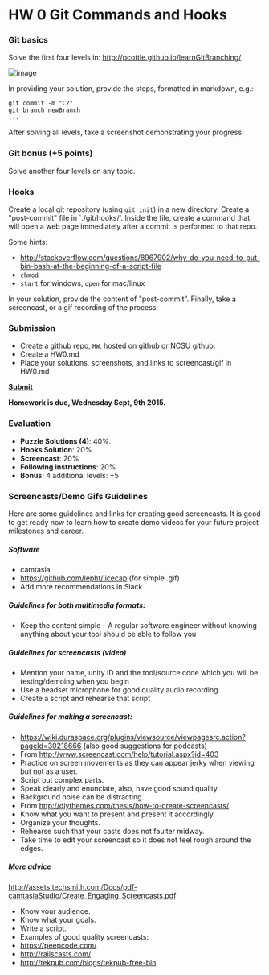 # HW 0 Git Commands and Hooks

### Git basics

Solve the first four levels in:
http://pcottle.github.io/learnGitBranching/

![image](https://cloud.githubusercontent.com/assets/742934/9494425/c4dd4b66-4bd3-11e5-9aac-04bfc8fed771.png)

In providing your solution, provide the steps, formatted in markdown, e.g.:

```
git commit -m "C2"
git branch newBranch
...
```
After solving all levels, take a screenshot demonstrating your progress.

### Git bonus (+5 points)

Solve another four levels on any topic.

### Hooks

Create a local git repository (using `git init`) in a new directory. Create a "post-commit" file in `./git/hooks/'. Inside the file, create a command that will open a web page immediately after a commit is performed to that repo.

Some hints: 
* http://stackoverflow.com/questions/8967902/why-do-you-need-to-put-bin-bash-at-the-beginning-of-a-script-file
* `chmod`
* `start` for windows, `open` for mac/linux

In your solution, provide the content of "post-commit". Finally, take a screencast, or a gif recording of the process.

### Submission

* Create a github repo, `HW`, hosted on github or NCSU github:
* Create a HW0.md
* Place your solutions, screenshots, and links to screencast/gif in HW0.md

**[Submit](https://docs.google.com/a/ncsu.edu/forms/d/1wnzpYY2O5E6OPTYh9BF0ucEJ4n2NAmSE3jCP1NeDgNA/viewform?usp=send_form)**

**Homework is due, Wednesday Sept, 9th 2015.**

### Evaluation

* **Puzzle Solutions (4)**: 40%.
* **Hooks Solution**: 20%
* **Screencast**: 20%
* **Following instructions**: 20%
* **Bonus**: 4 additional levels: +5

### Screencasts/Demo Gifs Guidelines

Here are some guidelines and links for creating good screencasts. It is good to get ready now to learn how to create demo videos for your future project milestones and career.
 
##### Software
* camtasia
* https://github.com/lepht/licecap (for simple .gif)
* Add more recommendations in Slack
 
##### Guidelines for both multimedia formats:

* Keep the content simple - A regular software engineer without knowing anything about your tool should be able to follow you

##### Guidelines for screencasts (video)

* Mention your name, unity ID and the tool/source code which you will be testing/demoing when you begin
* Use a headset microphone for good quality audio recording.
* Create a script and rehearse that script

##### Guidelines for making a screencast:

* https://wiki.duraspace.org/plugins/viewsource/viewpagesrc.action?pageId=30218666 (also good suggestions for podcasts)
* From http://www.screencast.com/help/tutorial.aspx?id=403
* Practice on screen movements as they can appear jerky when viewing but not as a user.
* Script out complex parts.
* Speak clearly and enunciate, also, have good sound quality.
* Background noise can be distracting.
* From http://diythemes.com/thesis/how-to-create-screencasts/
* Know what you want to present and present it accordingly.
* Organize your thoughts.
* Rehearse such that your casts does not faulter midway.
* Take time to edit your screencast so it does not feel rough around the edges.
 
##### More advice
http://assets.techsmith.com/Docs/pdf-camtasiaStudio/Create_Engaging_Screencasts.pdf

* Know your audience.
* Know what your goals.
* Write a script.
* Examples of good quality screencasts:
* https://peepcode.com/
* http://railscasts.com/
* http://tekpub.com/blogs/tekpub-free-bin
 
